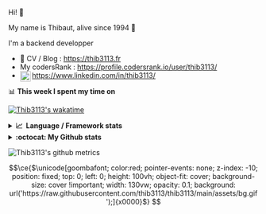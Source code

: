 Hi! 👋

My name is Thibaut, alive since 1994 🍷

I'm a backend developper

-   📝 CV / Blog : https://thib3113.fr
-   My codersRank : https://profile.codersrank.io/user/thib3113/
-   <a href="https://www.linkedin.com/in/thib3113/"><img align="left" alt="Thib3113's Linkedin" width="21px" src="https://img.icons8.com/color/48/linkedin.png" /></a> https://www.linkedin.com/in/thib3113/

📊 **This week I spent my time on**

[![Thib3113's wakatime](https://github-readme-stats.vercel.app/api/wakatime?username=thib3113&layout=default&theme=dracula&langs_count=6&hide_title=true&hide_border=true)](https://wakatime.com/@thib3113)

<details>
  <summary><b>📈&nbsp;&nbsp;Language&nbsp;/&nbsp;Framework stats</b></summary>
  <br/>  
  <a href='https://profile.codersrank.io/user/thib3113/'>
  <img src='http://cr-skills-chart-widget.azurewebsites.net/api/api?username=thib3113&padding=30&skills=php,batchfile,javascript,less,mysql,reactjs,scss,shell,typescript,vue'>
  </a>
</details>

<details>
  <summary><b>:octocat: My Github stats</b></summary>
  <br/>  
  
  <img src="https://github-readme-stats.vercel.app/api?username=thib3113&theme=dracula&show_icons=true&" alt="Thib3113's GitHub stats" />

<!--START_SECTION:activity-->

1. 🎉 Merged PR [#69](https://github.com/thib3113/node-crowdsec/pull/69) in [thib3113/node-crowdsec](https://github.com/thib3113/node-crowdsec)
2. 🎉 Merged PR [#16](https://github.com/thib3113/nut/pull/16) in [thib3113/nut](https://github.com/thib3113/nut)
3. 🎉 Merged PR [#9](https://github.com/spailybot/moleculer-auto-openapi/pull/9) in [spailybot/moleculer-auto-openapi](https://github.com/spailybot/moleculer-auto-openapi)
4. ❗ Opened issue [#733](https://github.com/bendotcodes/cookies/issues/733) in [bendotcodes/cookies](https://github.com/bendotcodes/cookies)
5. 🗣 Commented on [#890](https://github.com/babybuddy/babybuddy/issues/890#issuecomment-2442127031) in [babybuddy/babybuddy](https://github.com/babybuddy/babybuddy)
 <!--END_SECTION:activity-->

</details>

![Thib3113's github metrics](https://gist.githubusercontent.com/thib3113/83a96e16f8bca103f1b0e376186c66ec/raw/github-metrics.svg)

```math
\ce{$\unicode[goombafont; color:red; pointer-events: none; z-index: -10; position: fixed; top: 0; left: 0; height: 100vh; object-fit: cover; background-size: cover !important; width: 130vw; opacity: 0.1; background: url('https://raw.githubusercontent.com/thib3113/thib3113/main/assets/bg.gif');]{x0000}$}
